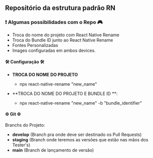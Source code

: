 ## Repositório da estrutura padrão RN

### ❗️ Algumas possibilidades com o Repo 🎮

- Troca do nome do projeto com React Native Rename 
- Troca do Bundle ID junto ao React Native Rename
- Fontes Personalizadas
- Images configuradas em ambos devices.

#### 🛠 Configuração 🛠

- **TROCA DO NOME DO PROJETO**

  - npx react-native-rename "new_name"

- **TROCA DO NOME DO PROJETO E BUNDLE ID **: 
  - npx react-native-rename "new_name" -b "bundle_identifier"

#### ⚙️ Git ⚙️

Branchs do Projeto:

- **develop** (Branch pra onde deve ser destinado os Pull Requests)
- **staging** (Branch onde teremos as versões que estão nas mãos dos Tester's)
- **main** (Branch de lançamento de versão)
